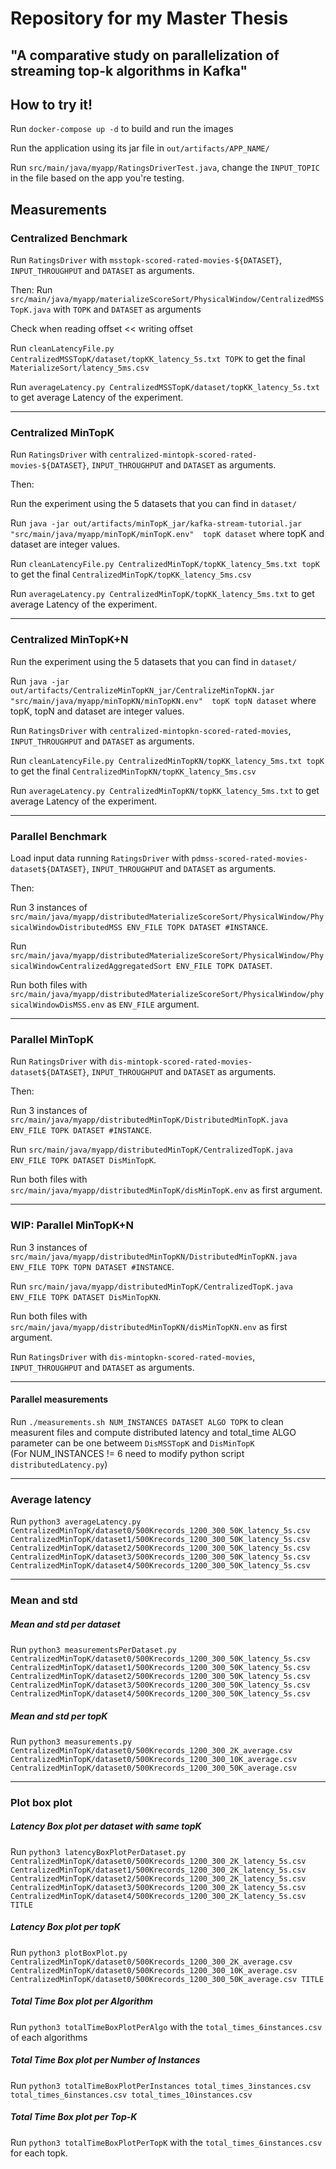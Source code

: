 # Repository for my Master Thesis 
## "A comparative study on parallelization of streaming top-k algorithms in Kafka"

## How to try it!

Run `docker-compose up -d` to build and run the images

Run the application using its jar file in `out/artifacts/APP_NAME/`

Run `src/main/java/myapp/RatingsDriverTest.java`, change the `INPUT_TOPIC` in the file based on the app you're testing.

## Measurements

### Centralized Benchmark
Run `RatingsDriver` with `msstopk-scored-rated-movies-${DATASET}`, `INPUT_THROUGHPUT` and `DATASET` as arguments.

Then:
Run `src/main/java/myapp/materializeScoreSort/PhysicalWindow/CentralizedMSSTopK.java` with `TOPK` and `DATASET` as arguments

Check when reading offset << writing offset

Run `cleanLatencyFile.py CentralizedMSSTopK/dataset/topKK_latency_5s.txt TOPK` to get the final `MaterializeSort/latency_5ms.csv`

Run `averageLatency.py CentralizedMSSTopK/dataset/topKK_latency_5s.txt` to get average Latency of the experiment.

---

### Centralized MinTopK
Run `RatingsDriver` with `centralized-mintopk-scored-rated-movies-${DATASET}`, `INPUT_THROUGHPUT` and `DATASET` as arguments.

Then:

Run the experiment using the 5 datasets that you can find in `dataset/`

Run `java -jar out/artifacts/minTopK_jar/kafka-stream-tutorial.jar "src/main/java/myapp/minTopK/minTopK.env"  topK dataset` where topK and dataset are integer values.

Run `cleanLatencyFile.py CentralizedMinTopK/topKK_latency_5ms.txt topK` to get the final `CentralizedMinTopK/topKK_latency_5ms.csv`

Run `averageLatency.py CentralizedMinTopK/topKK_latency_5ms.txt` to get average Latency of the experiment.

---

### Centralized MinTopK+N

Run the experiment using the 5 datasets that you can find in `dataset/`

Run `java -jar out/artifacts/CentralizeMinTopKN_jar/CentralizeMinTopKN.jar "src/main/java/myapp/minTopKN/minTopKN.env"  topK topN dataset` where topK, topN and dataset are integer values.

Run `RatingsDriver` with `centralized-mintopkn-scored-rated-movies`, `INPUT_THROUGHPUT` and `DATASET` as arguments.

Run `cleanLatencyFile.py CentralizedMinTopKN/topKK_latency_5ms.txt topK` to get the final `CentralizedMinTopKN/topKK_latency_5ms.csv`

Run `averageLatency.py CentralizedMinTopKN/topKK_latency_5ms.txt` to get average Latency of the experiment.

---

### Parallel Benchmark
Load input data running `RatingsDriver` with `pdmss-scored-rated-movies-dataset${DATASET}`, `INPUT_THROUGHPUT` and `DATASET` as arguments.

Then:

Run 3 instances of `src/main/java/myapp/distributedMaterializeScoreSort/PhysicalWindow/PhysicalWindowDistributedMSS ENV_FILE TOPK DATASET #INSTANCE`.

Run `src/main/java/myapp/distributedMaterializeScoreSort/PhysicalWindow/PhysicalWindowCentralizedAggregatedSort ENV_FILE TOPK DATASET`.

Run both files with `src/main/java/myapp/distributedMaterializeScoreSort/PhysicalWindow/physicalWindowDisMSS.env` as `ENV_FILE` argument.

---

### Parallel MinTopK
Run `RatingsDriver` with `dis-mintopk-scored-rated-movies-dataset${DATASET}`, `INPUT_THROUGHPUT` and `DATASET` as arguments.

Then:

Run 3 instances of `src/main/java/myapp/distributedMinTopK/DistributedMinTopK.java ENV_FILE TOPK DATASET #INSTANCE`.

Run `src/main/java/myapp/distributedMinTopK/CentralizedTopK.java ENV_FILE TOPK DATASET DisMinTopK`.

Run both files with `src/main/java/myapp/distributedMinTopK/disMinTopK.env` as first argument.

---
### WIP: Parallel MinTopK+N

Run 3 instances of `src/main/java/myapp/distributedMinTopKN/DistributedMinTopKN.java ENV_FILE TOPK TOPN DATASET #INSTANCE`.

Run `src/main/java/myapp/distributedMinTopK/CentralizedTopK.java ENV_FILE TOPK DATASET DisMinTopKN`.

Run both files with `src/main/java/myapp/distributedMinTopKN/disMinTopKN.env` as first argument.

Run `RatingsDriver` with `dis-mintopkn-scored-rated-movies`, `INPUT_THROUGHPUT` and `DATASET` as arguments.

---
#### Parallel measurements
Run `./measurements.sh NUM_INSTANCES DATASET ALGO TOPK` to clean measurent files and compute distributed latency and total_time 
ALGO parameter can be one betweem `DisMSSTopK` and `DisMinTopK` \
(For NUM_INSTANCES != 6 need to modify python script `distributedLatency.py`)

---
### Average latency

Run `python3 averageLatency.py CentralizedMinTopK/dataset0/500Krecords_1200_300_50K_latency_5s.csv CentralizedMinTopK/dataset1/500Krecords_1200_300_50K_latency_5s.csv CentralizedMinTopK/dataset2/500Krecords_1200_300_50K_latency_5s.csv CentralizedMinTopK/dataset3/500Krecords_1200_300_50K_latency_5s.csv CentralizedMinTopK/dataset4/500Krecords_1200_300_50K_latency_5s.csv`

---

### Mean and std

##### Mean and std per dataset

Run `python3 measurementsPerDataset.py CentralizedMinTopK/dataset0/500Krecords_1200_300_50K_latency_5s.csv CentralizedMinTopK/dataset1/500Krecords_1200_300_50K_latency_5s.csv CentralizedMinTopK/dataset2/500Krecords_1200_300_50K_latency_5s.csv CentralizedMinTopK/dataset3/500Krecords_1200_300_50K_latency_5s.csv CentralizedMinTopK/dataset4/500Krecords_1200_300_50K_latency_5s.csv`

##### Mean and std per topK

Run `python3 measurements.py CentralizedMinTopK/dataset0/500Krecords_1200_300_2K_average.csv CentralizedMinTopK/dataset0/500Krecords_1200_300_10K_average.csv CentralizedMinTopK/dataset0/500Krecords_1200_300_50K_average.csv`

---

### Plot box plot 
##### Latency Box plot per dataset with same topK

Run `python3 latencyBoxPlotPerDataset.py CentralizedMinTopK/dataset0/500Krecords_1200_300_2K_latency_5s.csv CentralizedMinTopK/dataset1/500Krecords_1200_300_2K_latency_5s.csv CentralizedMinTopK/dataset2/500Krecords_1200_300_2K_latency_5s.csv CentralizedMinTopK/dataset3/500Krecords_1200_300_2K_latency_5s.csv CentralizedMinTopK/dataset4/500Krecords_1200_300_2K_latency_5s.csv TITLE`

##### Latency Box plot per topK

Run `python3 plotBoxPlot.py CentralizedMinTopK/dataset0/500Krecords_1200_300_2K_average.csv CentralizedMinTopK/dataset0/500Krecords_1200_300_10K_average.csv CentralizedMinTopK/dataset0/500Krecords_1200_300_50K_average.csv TITLE`

##### Total Time Box plot per Algorithm

Run `python3 totalTimeBoxPlotPerAlgo` with the `total_times_6instances.csv` of each algorithms

##### Total Time Box plot per Number of Instances

Run `python3 totalTimeBoxPlotPerInstances total_times_3instances.csv total_times_6instances.csv total_times_10instances.csv`

##### Total Time Box plot per Top-K

Run `python3 totalTimeBoxPlotPerTopK` with the `total_times_6instances.csv` for each topk. 
